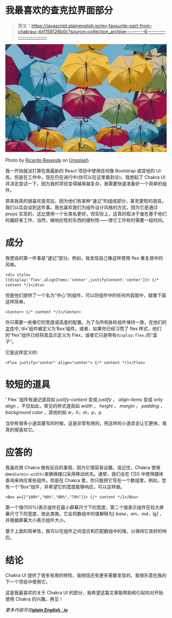 # 我最喜欢的查克拉界面部分

> 原文：<https://javascript.plainenglish.io/my-favourite-part-from-chakraui-4e1158126b0c?source=collection_archive---------6----------------------->

![](img/cbd5bb73b247ea704cd80e52ec9ed953.png)

Photo by [Ricardo Resende](https://unsplash.com/@rresenden?utm_source=medium&utm_medium=referral) on [Unsplash](https://unsplash.com?utm_source=medium&utm_medium=referral)

我一开始就没打算在我最新的 React 项目中使用任何像 Bootstrap 或其他的 UI 库。但是在工作中，现在仍在进行中(你可以在这里看到😝)，我想起了 Chakra UI 并决定尝试一下，因为我的项目变得越来越复杂，我需要快速准备好一个简单的组件。

原来我真的很喜欢查克拉，因为他们有某种“速记”的组成部分，甚至更短的道具。我们以后会谈到这件事。我也喜欢我们为组件设计风格的方式，因为它是通过 props 实现的，这比使用一个长类名更好。但实际上，这真的取决于谁在基于他们的偏好来工作，当然，做响应性的东西的便利性——使它工作有时需要一段时间。

# 成分

我想说的第一件事是“速记”部分。例如，我发现自己像这样使用 flex 重复居中的风格。

```
<div style={{display:'flex',alignItems:'center',justifyContent:'center'}}> {/* content */}</div>
```

但是他们提供了一个名为“中心”的组件，可以将组件中的任何内容居中，就像下面这样简单。

```
<Center> {/* content */}</Center>
```

你只需要一些像它的宽度或高度的配置。为了与所有脉轮组件保持一致，在他们的[文件](https://chakra-ui.com/docs/layout/box)中,‘div’组件被定义为‘Box’组件。或者，如果你已经习惯了 flex 样式，他们的“flex”组件已经将其显示定义为 Flex，或者它只是带有`display:flex;`的“盒子”。

它是这样定义的:

```
<Flex justify="center" align="center"> {/* content */}</Flex>
```

# 较短的道具

' Flex '组件有速记道具如 *justify-content* 变成 *justify* ， *align-items* 变成 only *align* ，不仅如此，常见的样式道具如 *width* ， *height* ， *margin* ， *padding* ， *background color* ，其他的如 *w，h，m，p，p*

当你有很多小道具要写的时候，这是非常有用的，用这样的小道具会让它更快，我真的很喜欢它。

# 应答的

我喜欢用 Chakra 做有反应的事情，因为它很容易设置。请记住，Chakra 使用`@media(min-width)`来确保接口采用移动优先。通常，我们会在 CSS 中使用媒体查询来响应某些组件。但是在 Chakra 里，你只能把它写在一个数组里。例如，您有一个“Box”组件，并希望它的宽度能够响应，可以这样做。

```
<Box w={["100%","90%","80%","70%"]}> {/* content */}</Box>
```

第一个值(100%)表示组件在最小屏幕尺寸下的宽度，第二个值表示组件在较大屏幕尺寸下的宽度，依此类推。它会将数组中的值解释为[ *base，sm，md，lg]* ，并根据屏幕大小表示组件大小。

基于上面的简单性，我可以在组件之间混合和匹配数组中的值，以保持它良好的响应。

# 结论

Chakra UI 提供了很多有用的特性，我相信还有更多需要发现的，我很乐意在我的下一个项目中使用它。

这是我最喜欢的关于 Chakra UI 的部分，我希望这篇文章能帮助和引起你对开始使用 Chakra 的兴趣。再见！

*更多内容尽在*[***plain English . io***](http://plainenglish.io/)